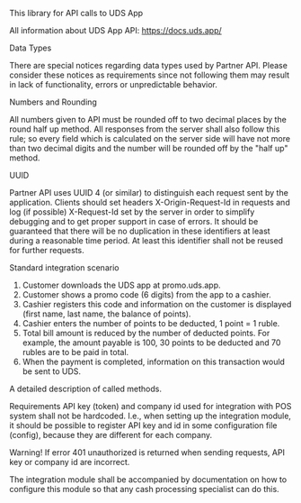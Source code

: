 This library for API calls to UDS App

All information about UDS App API: https://docs.uds.app/

Data Types

There are special notices regarding data types used by Partner API. Please consider these notices as requirements since not following them may result in lack of functionality, errors or unpredictable behavior.

Numbers and Rounding

All numbers given to API must be rounded off to two decimal places by the round half up method. All responses from the server shall also follow this rule; so every field which is calculated on the server side will have not more than two decimal digits and the number will be rounded off by the "half up" method.

UUID

Partner API uses UUID 4 (or similar) to distinguish each request sent by the application. Clients should set headers X-Origin-Request-Id in requests and log (if possible) X-Request-Id set by the server in order to simplify debugging and to get proper support in case of errors. It should be guaranteed that there will be no duplication in these identifiers at least during a reasonable time period. At least this identifier shall not be reused for further requests.

Standard integration scenario

1. Customer downloads the UDS app at promo.uds.app.
2. Customer shows a promo code (6 digits) from the app to a cashier.
3. Cashier registers this code and information on the customer is displayed (first name, last name, the balance of points).
4. Cashier enters the number of points to be deducted, 1 point = 1 ruble.
5. Total bill amount is reduced by the number of deducted points. For example, the amount payable is 100, 30 points to be deducted and 70 rubles are to be paid in total.
6. When the payment is completed, information on this transaction would be sent to UDS.

A detailed description of called methods.

Requirements
API key (token) and company id used for integration with POS system shall not be hardcoded. I.e., when setting up the integration module, it should be possible to register API key and id in some configuration file (config), because they are different for each company.

Warning!
If error 401 unauthorized is returned when sending requests, API key or company id are incorrect.

The integration module shall be accompanied by documentation on how to configure this module so that any cash processing specialist can do this.